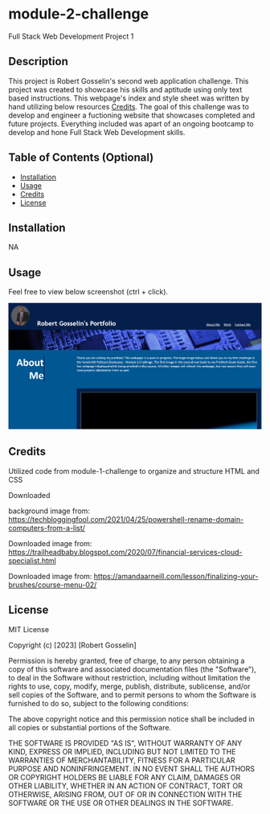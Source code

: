 # module-2-challenge

Full Stack Web Development Project 1

## Description

This project is Robert Gosselin's second web application challenge. This project was created to showcase his skills and aptitude using only text based instructions. This webpage's index and style sheet was written by hand utilizing below resources [Credits](#credits). The goal of this challenge was to develop and engineer a fuctioning website that showcases completed and future projects. Everything included was apart of an ongoing bootcamp to develop and hone Full Stack Web Development skills.

## Table of Contents (Optional)

- [Installation](#installation)
- [Usage](#usage)
- [Credits](#credits)
- [License](#license)

## Installation

NA

## Usage

Feel free to view below screenshot (ctrl + click).

![alt text](assets/images/screenshot.png)

## Credits

Utilized code from module-1-challenge to organize and structure HTML and CSS

Downloaded <article> background image from:
    https://techbloggingfool.com/2021/04/25/powershell-rename-domain-computers-from-a-list/

Downloaded <prework-study-guide> image from:
    https://trailheadbaby.blogspot.com/2020/07/financial-services-cloud-specialist.html

Downloaded <module-1> image from:
    https://amandaarneill.com/lesson/finalizing-your-brushes/course-menu-02/

## License

MIT License

Copyright (c) [2023] [Robert Gosselin]

Permission is hereby granted, free of charge, to any person obtaining a copy
of this software and associated documentation files (the "Software"), to deal
in the Software without restriction, including without limitation the rights
to use, copy, modify, merge, publish, distribute, sublicense, and/or sell
copies of the Software, and to permit persons to whom the Software is
furnished to do so, subject to the following conditions:

The above copyright notice and this permission notice shall be included in all
copies or substantial portions of the Software.

THE SOFTWARE IS PROVIDED "AS IS", WITHOUT WARRANTY OF ANY KIND, EXPRESS OR
IMPLIED, INCLUDING BUT NOT LIMITED TO THE WARRANTIES OF MERCHANTABILITY,
FITNESS FOR A PARTICULAR PURPOSE AND NONINFRINGEMENT. IN NO EVENT SHALL THE
AUTHORS OR COPYRIGHT HOLDERS BE LIABLE FOR ANY CLAIM, DAMAGES OR OTHER
LIABILITY, WHETHER IN AN ACTION OF CONTRACT, TORT OR OTHERWISE, ARISING FROM,
OUT OF OR IN CONNECTION WITH THE SOFTWARE OR THE USE OR OTHER DEALINGS IN THE
SOFTWARE.
